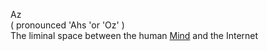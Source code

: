 Az   
( pronounced 'Ahs 'or 'Oz' )  
The liminal space between the human [Mind](https://github.com/Az-Net/Az-Net/blob/main/Definitions/Mind.md) and the Internet
